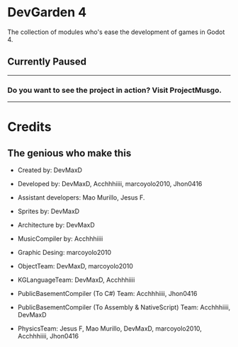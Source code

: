 # DevGarden 4
The collection of modules who's ease the development of games in Godot 4.

## Currently Paused
---
### Do you want to see the project in action? Visit ProjectMusgo.
---

# Credits
## The genious who make this


- Created by: DevMaxD
- Developed by: DevMaxD, Acchhhiiii, marcoyolo2010, Jhon0416
- Assistant developers: Mao Murillo, Jesus F.
- Sprites by: DevMaxD
- Architecture by: DevMaxD
- MusicCompiler by: Acchhhiiii
- Graphic Desing: marcoyolo2010

- ObjectTeam: DevMaxD, marcoyolo2010
- KGLanguageTeam: DevMaxD, Acchhhiiii
- PublicBasementCompiler (To C#) Team: Acchhhiiii, Jhon0416
- PublicBasementCompiler (To Assembly & NativeScript) Team: Acchhhiiii, DevMaxD
- PhysicsTeam: Jesus F, Mao Murillo, DevMaxD, marcoyolo2010, Acchhhiiii, Jhon0416
